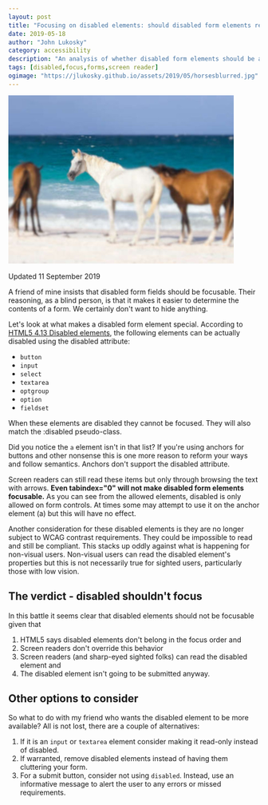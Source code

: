 ```yaml
---
layout: post
title: "Focusing on disabled elements: should disabled form elements receive focus?"
date: 2019-05-18
author: "John Lukosky"
category: accessibility
description: "An analysis of whether disabled form elements should be a web page's focus order"
tags: [disabled,focus,forms,screen reader]
ogimage: "https://jlukosky.github.io/assets/2019/05/horsesblurred.jpg"
---
```


![A sharply focused horse on a beach next to two blurred horses](/assets/2019/05/horsesblurred.jpg)

Updated 11 September 2019

A friend of mine insists that disabled form fields should be focusable. Their reasoning, as a blind person, is that it makes it easier to determine the contents of a form. We certainly don't want to hide anything.

Let's look at what makes a disabled form element special. According to [HTML5 4.13 Disabled elements](https://www.w3.org/TR/2014/REC-html5-20141028/disabled-elements.html), the following elements can be actually disabled using the disabled attribute:

- `button`
- `input`
- `select`
- `textarea`
- `optgroup`
- `option`
- `fieldset`

When these elements are disabled they cannot be focused. They will also match the :disabled pseudo-class.

Did you notice the `a` element isn't in that list? If you're using anchors for buttons and other nonsense this is one more reason to reform your ways and follow semantics. Anchors don't support the disabled attribute.

Screen readers can still read these items but only through browsing the text with arrows. **Even tabindex="0" will not make disabled form elements focusable.**
As you can see from the allowed elements, disabled is only allowed on form controls. At times some may attempt to use it on the anchor element (a) but this will have no effect.

Another consideration for these disabled elements is they are no longer subject to WCAG contrast requirements. They could be impossible to read and still be compliant. This stacks up oddly against what is happening for non-visual users. Non-visual users can read the disabled element's properties but this is not necessarily true for sighted users, particularly those with low vision.

## The verdict - disabled shouldn't focus

In this battle it seems clear that disabled elements should not be focusable given that 

1. HTML5 says disabled elements don't belong in the focus order and
2. Screen readers don't override this behavior
3. Screen readers (and sharp-eyed sighted folks) can read the disabled element and
4. The disabled element isn't going to be submitted anyway.

## Other options to consider

So what to do with my friend who wants the disabled element to be more available? All is not lost, there are a couple of alternatives:

1. If it is an `input` or `textarea` element consider making it read-only instead of disabled.
2. If warranted, remove disabled elements instead of having them cluttering your form.
3. For a submit button, consider not using `disabled`. Instead, use an informative message to alert the user to any errors or missed requirements.
